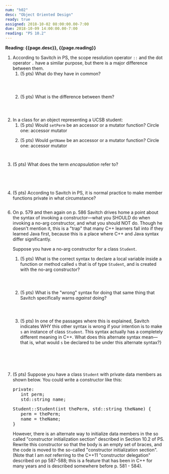 ```yaml
---
num: "h02"
desc: "Object Oriented Design"
ready: true
assigned: 2018-10-02 08:00:00.00-7:00
due: 2018-10-09 14:00:00.00-7:00
reading: "PS 10.2"
---
```

 
<b>Reading: {{page.desc}}, {{page.reading}}</b>
 
<ol start="1">

  <li>According to Savitch in PS, the scope resolution operator <code>::</code> and the dot operator <code>.</code> have a similar purpose, but there is a major difference between them.
  <ol>
    <li style='margin-bottom:4em;'>(5 pts) What do they have in common?</li>
    <li style='margin-bottom:4em;'>(5 pts) What is the difference between them?</li>
  </ol>
  </li>

  <li>In a class for an object representing a UCSB student: 
  <ol>
    <li style='margin-bottom:1em;'> (5 pts) Would <code>setPerm</code> be an accessor or a mutator function? Circle one:      accessor      mutator</li>
    <li style="margin-bottom:3em;"> (5 pts) Would <code>getName</code> be an accessor or a mutator function? Circle one:      accessor      mutator</li>
    </ol>
    </li>

<li style='margin-bottom:2em'>(5 pts) What does the term <em>encapsulation</em> refer to?</li>

<div style="margin-bottom:2em;">&nbsp;</div>

<li style='margin-bottom:2em'>(5 pts) According to Savitch in PS, it is normal practice to make member functions private in what circumstance?</li>

</ol>

<div class="pagebreak"></div>

<ol start="6">

<li><p>On p. 579 and then again on p. 586 Savitch drives home a point about the syntax of invoking a constructor&mdash;what you SHOULD do when invoking a no-arg constructor, and what you should NOT do.     Though he doesn't mention it, this is a "trap" that many C++ learners fall into if they learned Java first, because this is a place where C++ and Java syntax differ significantly.</p>

Suppose you have a no-arg constructor for a class <code>Student</code>.   
<ol>
<li style='margin-bottom:4em'>(5 pts) What is the correct syntax to declare a local variable inside a function or method called <code>s</code> that is of type <code>Student</code>, and is created with the no-arg constructor?</li>

<li style='margin-bottom:4em'>(5 pts) What is the "wrong" syntax for doing that same thing that Savitch specifically warns <em>against</em> doing? </li>

<li style='margin-bottom:6em'>(5 pts) In one of the passages where this is explained, Savitch indicates WHY this other syntax is wrong if your intention is to make <code>s</code> an instance of class <code>Student</code>.  This syntax actually has a completely different meaning in C++. What does this alternate syntax mean&mdash;that is, what would <code>s</code> be declared to be under this alternate syntax?}</li>
</ol>
</li>

<li> (5 pts) Suppose you have a class <code>Student</code> with private data members as shown below. You could write a constructor like this:
<pre>
private:
   int perm;
   std::string name;
</pre>
<pre>
Student::Student(int thePerm, std::string theName) {
   perm = thePerm;
   name = theName;
}
</pre>

However, there is an alternate way to initialize data members in the so called "constructor initialization section" described in Section 10.2 of PS. Rewrite this constructor so that the body is an empty set of braces, and the code is moved to the so-called "constructor initialization section".  (Note that I am <em>not</em> referring to the C++11 "constructor delegation" described on pp 587-588; this is a feature that has been in C++ for many years and is described somewhere before p. 581 - 584).


</li>


</ol>

